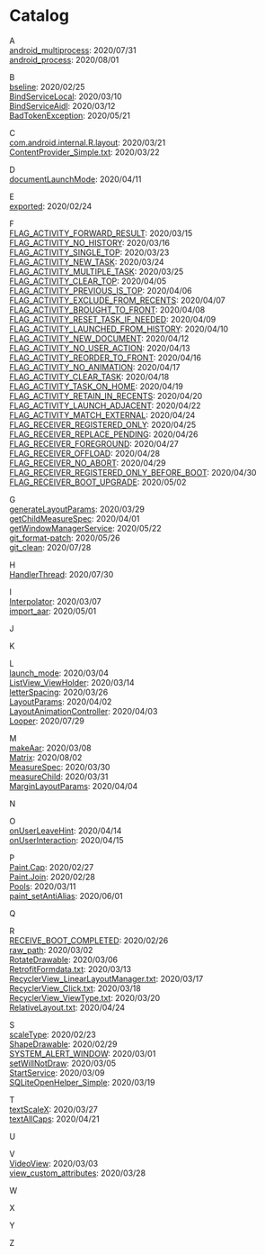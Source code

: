 # Catalog

A
<br/>
[android_multiprocess](https://github.com/afunx/AndroidDairy/blob/master/2020/07/31/android_multiprocess.txt):  2020/07/31
<br/>
[android_process](https://github.com/afunx/AndroidDairy/blob/master/2020/08/01/android_process.txt):  2020/08/01

B
<br/>
[bseline](https://github.com/afunx/AndroidDairy/blob/master/2020/02/25/baseline.txt):  2020/02/25
<br/>
[BindServiceLocal](https://github.com/afunx/AndroidDairy/blob/master/2020/03/10/BindServiceLocal.txt):  2020/03/10
<br/>
[BindServiceAidl](https://github.com/afunx/AndroidDairy/blob/master/2020/03/12/BindServiceAidl.txt):  2020/03/12
<br/>
[BadTokenException](https://github.com/afunx/AndroidDairy/blob/master/2020/05/21/BadTokenException.txt):  2020/05/21

C
<br/>
[com.android.internal.R.layout](https://github.com/afunx/AndroidDairy/blob/master/2020/03/21/com.android.internal.R.layout.txt):  2020/03/21
<br/>
[ContentProvider_Simple.txt](https://github.com/afunx/AndroidDairy/blob/master/2020/03/22/ContentProvider_Simple.txt):  2020/03/22

D
<br/>
[documentLaunchMode](https://github.com/afunx/AndroidDairy/blob/master/2020/04/11/documentLaunchMode.txt):  2020/04/11

E
<br/>
[exported](https://github.com/afunx/AndroidDairy/blob/master/2020/02/24/exported.txt):  2020/02/24

F
<br/>
[FLAG_ACTIVITY_FORWARD_RESULT](https://github.com/afunx/AndroidDairy/blob/master/2020/03/15/FLAG_ACTIVITY_FORWARD_RESULT.txt):  2020/03/15
<br/>
[FLAG_ACTIVITY_NO_HISTORY](https://github.com/afunx/AndroidDairy/blob/master/2020/03/16/FLAG_ACTIVITY_NO_HISTORY.txt):  2020/03/16
<br/>
[FLAG_ACTIVITY_SINGLE_TOP](https://github.com/afunx/AndroidDairy/blob/master/2020/03/23/FLAG_ACTIVITY_SINGLE_TOP.txt):  2020/03/23
<br/>
[FLAG_ACTIVITY_NEW_TASK](https://github.com/afunx/AndroidDairy/blob/master/2020/03/24/FLAG_ACTIVITY_NEW_TASK.txt):  2020/03/24
<br/>
[FLAG_ACTIVITY_MULTIPLE_TASK](https://github.com/afunx/AndroidDairy/blob/master/2020/03/25/FLAG_ACTIVITY_MULTIPLE_TASK.txt):  2020/03/25
<br/>
[FLAG_ACTIVITY_CLEAR_TOP](https://github.com/afunx/AndroidDairy/blob/master/2020/04/05/FLAG_ACTIVITY_CLEAR_TOP.txt):  2020/04/05
<br/>
[FLAG_ACTIVITY_PREVIOUS_IS_TOP](https://github.com/afunx/AndroidDairy/blob/master/2020/04/06/FLAG_ACTIVITY_PREVIOUS_IS_TOP.txt):  2020/04/06
<br/>
[FLAG_ACTIVITY_EXCLUDE_FROM_RECENTS](https://github.com/afunx/AndroidDairy/blob/master/2020/04/07/FLAG_ACTIVITY_EXCLUDE_FROM_RECENTS.txt): 2020/04/07
<br/>
[FLAG_ACTIVITY_BROUGHT_TO_FRONT](https://github.com/afunx/AndroidDairy/blob/master/2020/04/08/FLAG_ACTIVITY_BROUGHT_TO_FRONT.txt):  2020/04/08
<br/>
[FLAG_ACTIVITY_RESET_TASK_IF_NEEDED](https://github.com/afunx/AndroidDairy/blob/master/2020/04/09/FLAG_ACTIVITY_RESET_TASK_IF_NEEDED.txt):  2020/04/09
<br/>
[FLAG_ACTIVITY_LAUNCHED_FROM_HISTORY](https://github.com/afunx/AndroidDairy/blob/master/2020/04/10/FLAG_ACTIVITY_LAUNCHED_FROM_HISTORY.txt):  2020/04/10
<br/>
[FLAG_ACTIVITY_NEW_DOCUMENT](https://github.com/afunx/AndroidDairy/blob/master/2020/04/12/FLAG_ACTIVITY_NEW_DOCUMENT.txt):  2020/04/12
<br/>
[FLAG_ACTIVITY_NO_USER_ACTION](https://github.com/afunx/AndroidDairy/blob/master/2020/04/13/FLAG_ACTIVITY_NO_USER_ACTION.txt):  2020/04/13
<br/>
[FLAG_ACTIVITY_REORDER_TO_FRONT](https://github.com/afunx/AndroidDairy/blob/master/2020/04/16/FLAG_ACTIVITY_REORDER_TO_FRONT.txt):  2020/04/16
<br/>
[FLAG_ACTIVITY_NO_ANIMATION](https://github.com/afunx/AndroidDairy/blob/master/2020/04/17/FLAG_ACTIVITY_NO_ANIMATION.txt):  2020/04/17
<br/>
[FLAG_ACTIVITY_CLEAR_TASK](https://github.com/afunx/AndroidDairy/blob/master/2020/04/18/FLAG_ACTIVITY_CLEAR_TASK.txt):  2020/04/18
<br/>
[FLAG_ACTIVITY_TASK_ON_HOME](https://github.com/afunx/AndroidDairy/blob/master/2020/04/19/FLAG_ACTIVITY_TASK_ON_HOME.txt):  2020/04/19
<br/>
[FLAG_ACTIVITY_RETAIN_IN_RECENTS](https://github.com/afunx/AndroidDairy/blob/master/2020/04/20/FLAG_ACTIVITY_RETAIN_IN_RECENTS.txt):  2020/04/20
<br/>
[FLAG_ACTIVITY_LAUNCH_ADJACENT](https://github.com/afunx/AndroidDairy/blob/master/2020/04/22/FLAG_ACTIVITY_LAUNCH_ADJACENT.txt):  2020/04/22
<br/>
[FLAG_ACTIVITY_MATCH_EXTERNAL](https://github.com/afunx/AndroidDairy/blob/master/2020/04/24/FLAG_ACTIVITY_MATCH_EXTERNAL.txt):  2020/04/24
<br/>
[FLAG_RECEIVER_REGISTERED_ONLY](https://github.com/afunx/AndroidDairy/blob/master/2020/04/25/FLAG_RECEIVER_REGISTERED_ONLY.txt):  2020/04/25
<br/>
[FLAG_RECEIVER_REPLACE_PENDING](https://github.com/afunx/AndroidDairy/blob/master/2020/04/26/FLAG_RECEIVER_REPLACE_PENDING.txt):  2020/04/26
<br/>
[FLAG_RECEIVER_FOREGROUND](https://github.com/afunx/AndroidDairy/blob/master/2020/04/27/FLAG_RECEIVER_FOREGROUND.txt):  2020/04/27
<br/>
[FLAG_RECEIVER_OFFLOAD](https://github.com/afunx/AndroidDairy/blob/master/2020/04/28/FLAG_RECEIVER_OFFLOAD.txt):  2020/04/28
<br/>
[FLAG_RECEIVER_NO_ABORT](https://github.com/afunx/AndroidDairy/blob/master/2020/04/29/FLAG_RECEIVER_NO_ABORT.txt):  2020/04/29
<br/>
[FLAG_RECEIVER_REGISTERED_ONLY_BEFORE_BOOT](https://github.com/afunx/AndroidDairy/blob/master/2020/04/30/FLAG_RECEIVER_REGISTERED_ONLY_BEFORE_BOOT.txt): 2020/04/30
<br/>
[FLAG_RECEIVER_BOOT_UPGRADE](https://github.com/afunx/AndroidDairy/blob/master/2020/05/02/FLAG_RECEIVER_BOOT_UPGRADE.txt): 2020/05/02

G
<br/>
[generateLayoutParams](https://github.com/afunx/AndroidDairy/blob/master/2020/03/29/generateLayoutParams.txt):  2020/03/29
<br/>
[getChildMeasureSpec](https://github.com/afunx/AndroidDairy/blob/master/2020/04/01/getChildMeasureSpec.txt):  2020/04/01
<br/>
[getWindowManagerService](https://github.com/afunx/AndroidDairy/blob/master/2020/05/22/getWindowManagerService.txt):  2020/05/22
<br/>
[git_format-patch](https://github.com/afunx/AndroidDairy/blob/master/2020/05/26/git_format-patch.txt):  2020/05/26
<br/>
[git_clean](https://github.com/afunx/AndroidDairy/blob/master/2020/07/28/git_clean.txt):  2020/07/28

H
<br/>
[HandlerThread](https://github.com/afunx/AndroidDairy/blob/master/2020/07/30/HandlerThread.txt):  2020/07/30


I
<br/>
[Interpolator](https://github.com/afunx/AndroidDairy/blob/master/2020/03/07/Interpolator.txt):  2020/03/07
<br/>
[import_aar](https://github.com/afunx/AndroidDairy/blob/master/2020/05/01/import_aar.txt):  2020/05/01

J

K

L
<br/>
[launch_mode](https://github.com/afunx/AndroidDairy/blob/master/2020/03/04/launch_mode.txt):  2020/03/04
<br/>
[ListView_ViewHolder](https://github.com/afunx/AndroidDairy/blob/master/2020/03/14/ListView_ViewHolder.txt):  2020/03/14
<br/>
[letterSpacing](https://github.com/afunx/AndroidDairy/blob/master/2020/03/26/letterSpacing.txt):  2020/03/26
<br/>
[LayoutParams](https://github.com/afunx/AndroidDairy/blob/master/2020/04/02/LayoutParams.txt):  2020/04/02
<br/>
[LayoutAnimationController](https://github.com/afunx/AndroidDairy/blob/master/2020/04/03/LayoutAnimationController.txt):  2020/04/03
<br/>
[Looper](https://github.com/afunx/AndroidDairy/blob/master/2020/07/29/Looper.txt):  2020/07/29

M
<br/>
[makeAar](https://github.com/afunx/AndroidDairy/blob/master/2020/03/08/makeAar.txt):  2020/03/08
<br/>
[Matrix](https://github.com/afunx/AndroidDairy/blob/master/2020/08/02/Matrix.txt):  2020/08/02
<br/>
[MeasureSpec](https://github.com/afunx/AndroidDairy/blob/master/2020/03/30/MeasureSpec.txt):  2020/03/30
<br/>
[measureChild](https://github.com/afunx/AndroidDairy/blob/master/2020/03/31/measureChild.txt):  2020/03/31
<br/>
[MarginLayoutParams](https://github.com/afunx/AndroidDairy/blob/master/2020/04/04/MarginLayoutParams.txt):  2020/04/04

N

O
<br/>
[onUserLeaveHint](https://github.com/afunx/AndroidDairy/blob/master/2020/04/14/onUserLeaveHint.txt):  2020/04/14
<br/>
[onUserInteraction](https://github.com/afunx/AndroidDairy/blob/master/2020/04/15/onUserInteraction.txt):  2020/04/15

P
<br/>
[Paint.Cap](https://github.com/afunx/AndroidDairy/blob/master/2020/02/27/Paint.Cap.txt):  2020/02/27
<br/>
[Paint.Join](https://github.com/afunx/AndroidDairy/blob/master/2020/02/28/Paint.Join.txt):  2020/02/28
<br/>
[Pools](https://github.com/afunx/AndroidDairy/blob/master/2020/03/11/Pools.txt):  2020/03/11
<br/>
[paint_setAntiAlias](https://github.com/afunx/AndroidDairy/blob/master/2020/06/01/paint_setAntiAlias.txt):  2020/06/01

Q

R
<br/>
[RECEIVE_BOOT_COMPLETED](https://github.com/afunx/AndroidDairy/blob/master/2020/02/26/RECEIVE_BOOT_COMPLETED.txt):  2020/02/26
<br/>
[raw_path](https://github.com/afunx/AndroidDairy/blob/master/2020/03/02/raw_path.txt):  2020/03/02
<br/>
[RotateDrawable](https://github.com/afunx/AndroidDairy/blob/master/2020/03/06/RotateDrawable.txt): 2020/03/06
<br/>
[RetrofitFormdata.txt](https://github.com/afunx/AndroidDairy/blob/master/2020/03/13/RetrofitFormdata.txt):  2020/03/13
<br/>
[RecyclerView_LinearLayoutManager.txt](https://github.com/afunx/AndroidDairy/blob/master/2020/03/17/RecyclerView_LinearLayoutManager.txt):  2020/03/17
<br/>
[RecyclerView_Click.txt](https://github.com/afunx/AndroidDairy/blob/master/2020/03/18/RecyclerView_Click.txt):  2020/03/18
<br/>
[RecyclerView_ViewType.txt](https://github.com/afunx/AndroidDairy/blob/master/2020/03/20/RecyclerView_ViewType.txt):  2020/03/20
<br/>
[RelativeLayout.txt](https://github.com/afunx/AndroidDairy/blob/master/2020/04/24/FLAG_ACTIVITY_MATCH_EXTERNAL.txt):  2020/04/24

S
<br/>
[scaleType](https://github.com/afunx/AndroidDairy/blob/master/2020/02/23/scaleType.txt):  2020/02/23
<br/>
[ShapeDrawable](https://github.com/afunx/AndroidDairy/blob/master/2020/02/29/ShapeDrawable.txt):  2020/02/29
<br/>
[SYSTEM_ALERT_WINDOW](https://github.com/afunx/AndroidDairy/blob/master/2020/03/01/SYSTEM_ALERT_WINDOW.txt): 2020/03/01
<br/>
[setWillNotDraw](https://github.com/afunx/AndroidDairy/blob/master/2020/03/05/setWillNotDraw.txt):  2020/03/05
<br/>
[StartService](https://github.com/afunx/AndroidDairy/blob/master/2020/03/09/StartService.txt): 2020/03/09
<br/>
[SQLiteOpenHelper_Simple](https://github.com/afunx/AndroidDairy/blob/master/2020/03/19/SQLiteOpenHelper_Simple.txt): 2020/03/19

T
<br/>
[textScaleX](https://github.com/afunx/AndroidDairy/blob/master/2020/03/27/textScaleX.txt):  2020/03/27
<br/>
[textAllCaps](https://github.com/afunx/AndroidDairy/blob/master/2020/04/21/textAllCaps.txt):  2020/04/21

U

V
<br/>
[VideoView](https://github.com/afunx/AndroidDairy/blob/master/2020/03/03/VideoView.txt):  2020/03/03
<br/>
[view_custom_attributes](https://github.com/afunx/AndroidDairy/blob/master/2020/03/28/view_custom_attributes.txt):  2020/03/28

W

X

Y

Z


